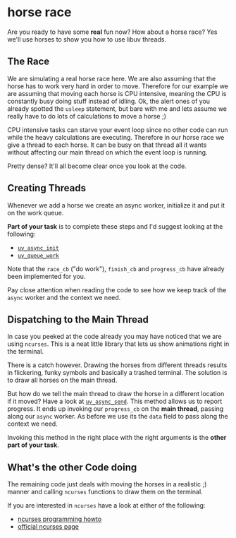 # horse race 

Are you ready to have some **real** fun now? How about a horse race?
Yes we'll use horses to show you how to use libuv threads.

## The Race

We are simulating a real horse race here. We are also assuming that the horse has to work very hard in order to move.
Therefore for our example we are assuming that moving each horse is CPU intensive, meaning the CPU is constantly busy doing
stuff instead of idling.
Ok, the alert ones of you already spotted the `usleep` statement, but bare with me and lets assume we really have to do
lots of calculations to move a horse ;)

CPU intensive tasks can starve your event loop since no other code can run while the heavy calculations are executing.
Therefore in our horse race we give a thread to each horse. It can be busy on that thread all it wants without affecting
our main thread on which the event loop is running.

Pretty dense? It'll all become clear once you look at the code.

## Creating Threads

Whenever we add a horse we create an async worker, initialize it and put it on the work queue.

**Part of your task** is to complete these steps and I'd suggest looking at the following:

- [`uv_async_init`](https://github.com/thlorenz/libuv-dox/blob/master/methods.md#uv_async_init)
- [`uv_queue_work`](https://github.com/thlorenz/libuv-dox/blob/master/methods.md#uv_queue_work)

Note that the `race_cb` ("do work"), `finish_cb` and `progress_cb` have already been implemented for you.

Pay close attention when reading the code to see how we keep track of the `async` worker and the context we need.

## Dispatching to the Main Thread

In case you peeked at the code already you may have noticed that we are using `ncurses`. This is a neat little library
that lets us show animations right in the terminal.

There is a catch however. 
Drawing the horses from different threads results in flickering, funky symbols and basically a trashed terminal.
The solution is to draw all horses on the main thread.

But how do we tell the main thread to draw the horse in a different location if it moved?
Have a look at [`uv_async_send`](https://github.com/thlorenz/libuv-dox/blob/master/methods.md#uv_async_send).
This method allows us to report progress. It ends up invoking our `progress_cb` on the **main thread**, passing along
our `async` worker. As before we use its the `data` field to pass along the context we need.

Invoking this method in the right place with the right arguments is the **other part of your task**.

## What's the other Code doing

The remaining code just deals with moving the horses in a realistic ;) manner and calling `ncurses` functions to draw
them on the terminal.

If you are interested in `ncurses` have a look at either of the following:

- [ncurses programming howto](http://tldp.org/HOWTO/NCURSES-Programming-HOWTO/)
- [official ncurses page](http://www.gnu.org/software/ncurses/ncurses.html)

